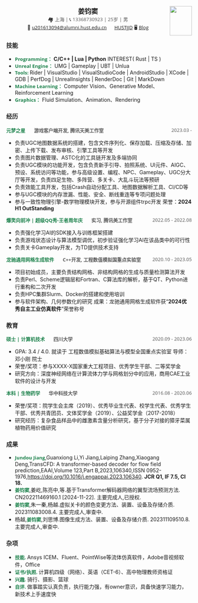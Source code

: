 <center>
    <div>
        <img src="resoure/avatar.jpg" style="float:right" width="60" height="80"/>
        <span style="font-family:Georgia;font-size:18px;color:#262626;font-weight:bold">姜钧窦</span>
        <br>
        <span style="font-size:13px;">&#x1F3D8;</span> <span style="font-family:Open Sans;font-size:13px;color:#595959;">上海 | </span>
        <span style="font-size:13px;">&#x1F4DE;</span> <span style="font-family:Open Sans;font-size:13px;color:#595959;">13368730923 | 25岁 | 男 </span>
        <br>
        <span style="font-size:13px;">&#x1F4E7;</span> <a href="mailto:u201613094@alumni.hust.edu.cn", style="font-family:Open Sans;font-size:13px;">u201613094@alumni.hust.edu.cn</a>
        </font><img src="resoure/github.jpg" width="13px"> <a href="https://github.com/HUSTJJD", style="font-family:Open Sans;font-size:13px;">HUSTJJD</a>
        <span style="font-size:13px">&#x1F5A5;</span> <a href="https://hustjjd.github.io/", style="font-family:Open Sans;font-size:13px;">Blog</a>
    </div>
</center>


### <span style="font-family:Georgia;font-size:16px;color:#262626"> 技能 </span>

- <span style="font-size:13px;font-family:Open Sans;font-weight:bold;color:#1d824c;">Programming：</span> **C/C++ | Lua | Python**  INTEREST( Rust | TS )
- <span style="font-size:13px;font-family:Open Sans;font-weight:bold;color:#1d824c;">Unreal Engine：</span> UMG | Gameplay | UBT | Unlua
- <span style="font-size:13px;font-family:Open Sans;font-weight:bold;color:#1d824c;">Tools: </span> Rider | VisualStudio | VisualStudioCode | AndroidStudio | XCode | GDB | PerfDog | UnrealInsights | RenderDoc | Git | MarkDown
- <span style="font-size:13px;font-family:Open Sans;font-weight:bold;color:#1d824c;">Machine Learning：</span> Computer Vision、Generative Model、Reinforcement Learning
- <span style="font-size:13px;font-family:Open Sans;font-weight:bold;color:#1d824c;">Graphics：</span> Fluid Simulation、Animation、Rendering

### <span style="font-family:Georgia;font-size:16px;color:#262626"> 经历 </span>

<span style="font-size:13px;font-family:Open Sans;font-weight:bold;color:#1d824c;"> 元梦之星 </span><span style="font-size:13px;font-family:Open Sans;font-weight:bold;color:#595959;margin:20px;"> 游戏客户端开发, 腾讯天美工作室 </span> <span style="font-size:13px;font-family:Open Sans;color:#595959;float:right"> 2023.03 - </span>

- 负责UGC地图数据系统的搭建，包含文件序列化、保存加载、压缩及存储、加密、上传下载、发布审核、引擎工具等开发
- 负责图片数据管理、ASTC化的工具链开发及多端协同
- 负责UGC模块的功能开发，包含负责新手引导、拍照系统、UI元件、AIGC、预设、系统访问等功能，参与高级设置、编程、NPC、Gameplay、UGC分大厅等开发，负责四足生物、多阵营、多关卡、大乱斗玩法等预研
- 负责效能工具开发，包括Crash自动分配工具、地图数据解析工具、CI/CD等
- 参与UGC模块的内存泄漏、性能、安全、断线重连等专项问题处理
- 参与一致性物理引擎-数学物理模块开发，参与开源组件trpc开发
荣誉：**2024 H1 OutStanding**

<span style="font-size:13px;font-family:Open Sans;font-weight:bold;color:#1d824c;"> 爆笑向前冲 | 超级QQ秀-王者周年庆 </span><span style="font-size:13px;font-family:Open Sans;font-weight:bold;color:#595959;margin:20px"> 实习, 腾讯美工作室 </span> <span style="font-size:13px;font-family:Open Sans;color:#595959;float:right"> 2022.05 - 2022.08 </span>

- 负责强化学习AI的SDK接入与训练框架搭建
- 负责游戏状态设计与算法模型调优，初步验证强化学习AI在该品类中的可行性
- 负责关卡Gameplay开发，为TD提供技术支持

<span style="font-size:13px;font-family:Open Sans;font-weight:bold;color:#1d824c;"> 龙驰通用网格生成软件 </span><span style="font-size:13px;font-family:Open Sans;font-weight:bold;color:#595959;margin:20px"> C++开发, 工程数值模拟国重点实验室 </span> <span style="font-size:13px;font-family:Open Sans;color:#595959;float:right"> 2020.10 - 2023.05 </span>

- 项目初始成员，主要负责结构网格、非结构网格的生成与质量检测算法开发
- 负责Perl、Scheme逻辑层和Fortran、C算法库的解析，基于QT、Python进行重构和二次开发
- 负责HPC集群Slurm、Docker的搭建和使用培训
- 参与软件架构、几何参数化的研究
成果：龙驰通用网格生成软件获“**2024优秀自主工业仿真软件**”荣誉称号

### <span style="font-family:Georgia;font-size:16px;color:#262626"> 教育 </span>

<span style="font-size:13px;font-family:Open Sans;font-weight:bold;color:#1d824c;"> 硕士 | 计算机技术 </span><span style="font-size:13px;font-family:Open Sans;font-weight:bold;color:#595959;margin:20px"> 四川大学 </span> <span style="font-size:13px;font-family:Open Sans;color:#595959;float:right"> 2020.09 - 2023.06 </span>

- GPA: 3.4 / 4.0. 就读于 工程数值模拟基础算法与模型全国重点实验室 导师：邓小刚 院士
- 荣誉/奖项：参与XXXX-X国家重大工程项目、优秀学生干部、二等奖学金
- 研究方向：深度神经网络在计算流体力学与网格划分中的应用，商用CAE工业软件的设计与开发

<span style="font-size:13px;font-family:Open Sans;font-weight:bold;color:#1d824c;"> 本科 | 生物药学 </span><span style="font-size:13px;font-family:Open Sans;font-weight:bold;color:#595959;margin:20px"> 华中科技大学 </span> <span style="font-size:13px;font-family:Open Sans;color:#595959;float:right">2016.08 - 2020.06</span>

- 荣誉/奖项：院学生会主席（2019）、优秀毕业生代表、校学生代表、优秀学生干部、优秀共青团员、文体奖学金（2019）、公益奖学金（2017-2018）
- 研究经历：复杂食品样品中的雌激素含量分析研究，基于分子对接的獐牙菜属植物药用价值研究

### <span style="font-family:Georgia;font-size:16px;color:#262626"> 成果 </span>

- <span style="font-size:13px;font-family:Open Sans;font-weight:bold;color:#1d824c;">Jundou Jiang</span>,Guanxiong Li,Yi Jiang,Laiping Zhang,Xiaogang Deng,TransCFD: A transformer-based decoder for flow field prediction,EAAI,Volume 123,Part B,2023,106340,ISSN 0952-1976,https://doi.org/10.1016/j.engappai.2023.106340. **JCR Q1, IF 7.5, CI 18.**
- <span style="font-size:13px;font-family:Open Sans;font-weight:bold;color:#1d824c;">姜钧窦</span>,姜屹,陈亮中,等.基于Transformer解码器网络的翼型流场预测方法. CN202211469160.1 [2024-11-22]. 主要完成人,已授权.
- <span style="font-size:13px;font-family:Open Sans;font-weight:bold;color:#1d824c;">姜钧窦</span>,朱一秦,杨越.虚拟关卡的颜色变更方法、装置、设备及存储介质. 202311083008.4. 主要完成人,审查中.
- 杨越,<span style="font-size:13px;font-family:Open Sans;font-weight:bold;color:#1d824c;">姜钧窦</span>,刘思博.图像生成方法、装置、设备及存储介质. 202311109510.8. 主要完成人,审查中.

### <span style="font-family:Georgia;font-size:16px;color:#262626"> 杂项 </span>

- <span style="font-size:13px;font-family:Open Sans;font-weight:bold;color:#1d824c;">技能. </span> Ansys ICEM、Fluent、PointWise等流体仿真软件，Adobe音视频软件，Office
- <span style="font-size:13px;font-family:Open Sans;font-weight:bold;color:#1d824c;">证书/执照. </span> 计算机四级（网络）、英语（CET-6）、高中物理教师资格证
- <span style="font-size:13px;font-family:Open Sans;font-weight:bold;color:#1d824c;">兴趣. </span> 骑行、摄影、篮球
- <span style="font-size:13px;font-family:Open Sans;font-weight:bold;color:#1d824c;">自评. </span> 做事踏实认真负责，执行能力强，有owner意识，具备快速学习能力，新技术上手速度快